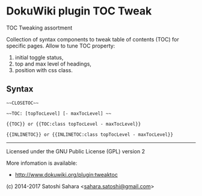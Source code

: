 DokuWiki plugin TOC Tweak
====================================

TOC Tweaking assortment

Collection of syntax components to tweak table of contents (TOC) for specific pages. 
Allow to tune TOC property: 

1. initial toggle status, 
2. top and max level of headings, 
3. position with css class.

Syntax
------


    ~~CLOSETOC~~ 

    ~~TOC: [topTocLevel] [- maxTocLevel] ~~

    {{TOC}} or {{TOC:class topTocLevel - maxTocLevel}}

    {{INLINETOC}} or {{INLINETOC:class topTocLevel - maxTocLevel}}

----
Licensed under the GNU Public License (GPL) version 2

More infomation is available:
  * http://www.dokuwiki.org/plugin:tweaktoc

(c) 2014-2017 Satoshi Sahara \<sahara.satoshi@gmail.com>
